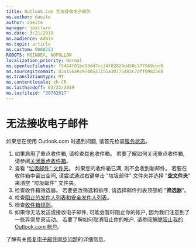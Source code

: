 ```yaml
---
title: Outlook.com 无法接收电子邮件
ms.author: daeite
author: daeite
manager: joallard
ms.date: 3/21/2019
ms.audience: Admin
ms.topic: article
ms.custom: 9000252
ROBOTS: NOINDEX, NOFOLLOW
localization_priority: Normal
ms.openlocfilehash: f5464f01bd33dd7cc34f02829dd50c377569cbd9
ms.sourcegitcommit: 03a156a9c9740521155a30775492c7dff0982588
ms.translationtype: MT
ms.contentlocale: zh-CN
ms.lasthandoff: 03/22/2019
ms.locfileid: "30782617"
---
```

# <a name="cant-receive-email"></a>无法接收电子邮件

如果您在使用 Outlook.com 时遇到问题, 请首先检查[服务状态](https://go.microsoft.com/fwlink/p/?linkid=837482)。

1. 如果启用了重点收件箱, 请检查其他收件箱。 若要了解如何关闭重点收件箱, 请参阅[关闭重点收件箱](https://support.office.com/article/f714d94d-9e63-4217-9ccb-6cb2986aa1b2)。
1. 查看 "[垃圾邮件" 文件夹](https://outlook.live.com/mail/junkemail)。 如果您的收件箱已满, 则不会收到新邮件。 若要在收件箱中留出空间, 请尝试通过右键单击 "垃圾邮件" 文件夹并选择 "**空文件夹**" 来清空 "垃圾邮件" 文件夹。
1. 检查收件箱筛选器。 若要更改筛选和排序, 请选择邮件列表顶部的 "**筛选器**"。
1. 检查[阻止的发件人列表和安全发件人列表](https://outlook.live.com/mail/options/mail/junkEmail)。
1. 检查[收件箱规则](https://outlook.live.com/mail/options/mail/rules)。
1. 如果你无法发送或接收电子邮件, 可能会暂时阻止你的帐户, 因为我们注意到了一些异常登录活动。 若要了解如何取消阻止你的帐户, 请参阅[解除阻止我的 Outlook.com 帐户](https://support.office.com/article/f4ad2701-d166-4d8b-8a6a-9af2a1f8a4c4)。

了解有关[修复电子邮件同步问题](https://support.office.com/article/d39e3341-8d79-4bf1-b3c7-ded602233642)的详细信息。